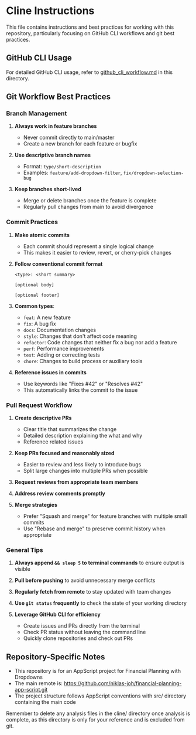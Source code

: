 # Cline Instructions

This file contains instructions and best practices for working with this repository, particularly focusing on GitHub CLI workflows and git best practices.

## GitHub CLI Usage

For detailed GitHub CLI usage, refer to [github_cli_workflow.md](./github_cli_workflow.md) in this directory.

## Git Workflow Best Practices

### Branch Management

1. **Always work in feature branches**
   - Never commit directly to main/master
   - Create a new branch for each feature or bugfix

2. **Use descriptive branch names**
   - Format: `type/short-description`
   - Examples: `feature/add-dropdown-filter`, `fix/dropdown-selection-bug`

3. **Keep branches short-lived**
   - Merge or delete branches once the feature is complete
   - Regularly pull changes from main to avoid divergence

### Commit Practices

1. **Make atomic commits**
   - Each commit should represent a single logical change
   - This makes it easier to review, revert, or cherry-pick changes

2. **Follow conventional commit format**
   ```
   <type>: <short summary>
   
   [optional body]
   
   [optional footer]
   ```

3. **Common types**:
   - `feat`: A new feature
   - `fix`: A bug fix
   - `docs`: Documentation changes
   - `style`: Changes that don't affect code meaning
   - `refactor`: Code changes that neither fix a bug nor add a feature
   - `perf`: Performance improvements
   - `test`: Adding or correcting tests
   - `chore`: Changes to build process or auxiliary tools

4. **Reference issues in commits**
   - Use keywords like "Fixes #42" or "Resolves #42"
   - This automatically links the commit to the issue

### Pull Request Workflow

1. **Create descriptive PRs**
   - Clear title that summarizes the change
   - Detailed description explaining the what and why
   - Reference related issues

2. **Keep PRs focused and reasonably sized**
   - Easier to review and less likely to introduce bugs
   - Split large changes into multiple PRs when possible

3. **Request reviews from appropriate team members**

4. **Address review comments promptly**

5. **Merge strategies**
   - Prefer "Squash and merge" for feature branches with multiple small commits
   - Use "Rebase and merge" to preserve commit history when appropriate

### General Tips

1. **Always append `&& sleep 5` to terminal commands** to ensure output is visible

2. **Pull before pushing** to avoid unnecessary merge conflicts

3. **Regularly fetch from remote** to stay updated with team changes

4. **Use `git status` frequently** to check the state of your working directory

5. **Leverage GitHub CLI for efficiency**
   - Create issues and PRs directly from the terminal
   - Check PR status without leaving the command line
   - Quickly clone repositories and check out PRs

## Repository-Specific Notes

- This repository is for an AppScript project for Financial Planning with Dropdowns
- The main remote is: https://github.com/niklas-joh/financial-planning-app-script.git
- The project structure follows AppScript conventions with src/ directory containing the main code

Remember to delete any analysis files in the cline/ directory once analysis is complete, as this directory is only for your reference and is excluded from git.
